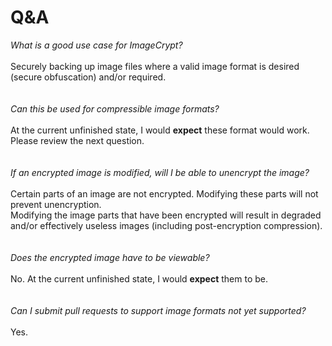# Q&A
*What is a good use case for ImageCrypt?*\
\
Securely backing up image files where a valid image format is desired (secure obfuscation) and/or required.\
\
\
*Can this be used for compressible image formats?*\
\
At the current unfinished state, I would **expect** these format would work.\
Please review the next question.\
\
\
*If an encrypted image is modified, will I be able to unencrypt the image?*\
\
Certain parts of an image are not encrypted. Modifying these parts will not prevent unencryption.\
Modifying the image parts that have been encrypted will result in degraded and/or effectively useless images (including post-encryption compression).\
\
\
*Does the encrypted image have to be viewable?*\
\
No. At the current unfinished state, I would **expect** them to be.\
\
\
*Can I submit pull requests to support image formats not yet supported?*\
\
Yes.
